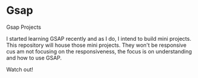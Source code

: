 # Gsap
 Gsap Projects

I started learning GSAP recently and as I do, I intend to build mini projects. This repository will house those mini projects. They won't be responsive cus am not focusing on the responsiveness, the focus is on understanding and how to use GSAP.

Watch out!